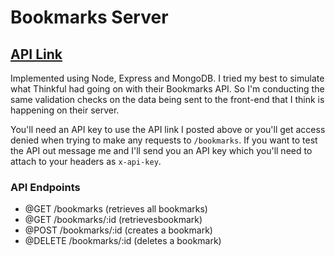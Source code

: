 # Bookmarks Server

## [API Link](https://bookmarks-server.domcodesjs.vercel.app/)

Implemented using Node, Express and MongoDB. I tried my best to simulate what Thinkful had going on with their Bookmarks API. So I'm conducting the same validation checks on the data being sent to the front-end that I think is happening on their server.

You'll need an API key to use the API link I posted above or you'll get access denied when trying to make any requests to `/bookmarks`. If you want to test the API out message me and I'll send you an API key which you'll need to attach to your headers as `x-api-key`.

### API Endpoints

- @GET /bookmarks (retrieves all bookmarks)
- @GET /bookmarks/:id (retrievesbookmark)
- @POST /bookmarks/:id (creates a bookmark)
- @DELETE /bookmarks/:id (deletes a bookmark)
